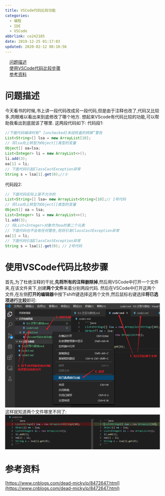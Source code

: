 ```yaml
---
title: VSCode代码比较功能
categories:
  - 编程
  - IDE
  - VSCode
abbrlink: ce242185
date: 2019-12-25 01:17:03
updated: 2020-02-12 08:10:56
---
```

<div id='my_toc'><a href="/blog/ce242185/#问题描述" class="header_1">问题描述</a>&nbsp;<br><a href="/blog/ce242185/#使用VSCode代码比较步骤" class="header_1">使用VSCode代码比较步骤</a>&nbsp;<br><a href="/blog/ce242185/#参考资料" class="header_1">参考资料</a>&nbsp;<br></div>
<style>.header_1{margin-left: 1em;}.header_2{margin-left: 2em;}.header_3{margin-left: 3em;}.header_4{margin-left: 4em;}.header_5{margin-left: 5em;}.header_6{margin-left: 6em;}</style>
<!--more-->
<script>if (navigator.platform.search('arm')==-1){document.getElementById('my_toc').style.display = 'none';}var e,p = document.getElementsByTagName('p');while (p.length>0) {e = p[0];e.parentElement.removeChild(e);}</script>

<!--end-->
# 问题描述
今天看书的时候,书上讲一段代码改成另一段代码,但是由于注释也改了,代码又比较多,肉眼难以看出来到底修改了哪个地方.
想起来VScode有代码比较的功能,可以帮助我看出到底就该了哪里.
这两段代码如下:
代码段1:
```java
//下面代码编译时有“ [unchecked]未经检査的转换”警告
List<String>[] lsa = new ArrayList[10];
// 将lsa向上转型为Object[]类型的变量
Object[] oa=lsa;
List<Integer> li = new ArrayList<>();
li.add(3);
oa[1] = li;
// 下面代码引起ClassCastException异常
String s = lsa[1].get(0);//①
```
代码段2:
```java
// 下面代码实际上是不允许的
List<String>[] lsa= new ArrayList<String>[10];// 1号代码
// 将lsa向上转型为Object[]类型的变量
Object[] oa = lsa;
List<Integer> li = new ArrayList<>();
li.add(3);
// 将List<Integer>对象作为oa的第二个元素
// 下面代码也不会有任何警告,但将引发ClassCastException异常
oa[1] = li;
// 下面代码引起ClassCastException异常
String s = lsa[1].get(0); // 2号代码
```
# 使用VSCode代码比较步骤
首先,为了杜绝注释的干扰,**先将所有的注释删除掉**,然后用VSCode中打开一个文件夹,在该文件夹下,创建**两个文件**来着分别两段代码.
然后在VSCode中打开这两个文件,在左侧**打开的编辑器**中按下shift键选择这两个文件,然后鼠标右键选择**将已选项进行比较**即可:
![这里有一张图片](https://raw.githubusercontent.com/lanlan2017/images/master/Java/IDE/VSCode/CompareFileDifferences/1.png)
这样就知道两个文件哪里不同了:
![这里有一张图片](https://raw.githubusercontent.com/lanlan2017/images/master/Java/IDE/VSCode/CompareFileDifferences/2.png)

<!-- Java/IDE/VSCode/CompareFileDifferences/ -->
# 参考资料
[https://www.cnblogs.com/dead-micky/p/8472647.html](https://www.cnblogs.com/dead-micky/p/8472647.html)

